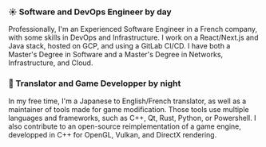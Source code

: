 ### ☀ Software and DevOps Engineer by day
Professionally, I'm an Experienced Software Engineer in a French company, with some skills in DevOps and Infrastructure. I work on a React/Next.js and Java stack, hosted on GCP, and using a GitLab CI/CD. I have both a Master's Degree in Software and a Master's Degree in Networks, Infrastructure, and Cloud.

### 🌙 Translator and Game Developper by night
In my free time, I'm a Japanese to English/French translator, as well as a maintainer of tools made for game modification. Those tools use multiple languages and frameworks, such as C++, Qt, Rust, Python, or Powershell. I also contribute to an open-source reimplementation of a game engine, developped in C++ for OpenGL, Vulkan, and DirectX rendering.
